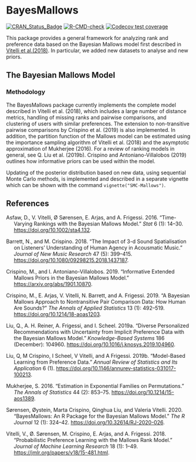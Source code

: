 
<!-- README.md is generated from README.Rmd. Please edit that file -->

# BayesMallows

[![CRAN\_Status\_Badge](http://www.r-pkg.org/badges/version/BayesMallows)](https://cran.r-project.org/package=BayesMallows)
[![R-CMD-check](https://github.com/ocbe-uio/BayesMallows/workflows/R-CMD-check/badge.svg)](https://github.com/ocbe-uio/BayesMallows/actions)
[![Codecov test
coverage](https://codecov.io/gh/ocbe-uio/BayesMallows/branch/master/graph/badge.svg)](https://app.codecov.io/gh/ocbe-uio/BayesMallows?branch=master)

This package provides a general framework for analyzing rank and
preference data based on the Bayesian Mallows model first described in
[Vitelli et al.(2018)](https://jmlr.org/papers/v18/15-481.html). In particular, we added new datasets to analyse and new priors.


## The Bayesian Mallows Model

### Methodology

The BayesMallows package currently implements the complete model
described in Vitelli et al. (2018), which includes a large number of
distance metrics, handling of missing ranks and pairwise comparisons,
and clustering of users with similar preferences. The extension to
non-transitive pairwise comparisons by Crispino et al. (2019) is also
implemented. In addition, the partition function of the Mallows model
can be estimated using the importance sampling algorithm of Vitelli et
al. (2018) and the asymptotic approximation of Mukherjee (2016). For a
review of ranking models in general, see Q. Liu et al. (2019b). Crispino
and Antoniano-Villalobos (2019) outlines how informative priors can be
used within the model.

Updating of the posterior distribution based on new data, using
sequential Monte Carlo methods, is implemented and described in a
separate vignette which can be shown with the command
`vignette("SMC-Mallows")`.

## References

<div id="refs" class="references csl-bib-body hanging-indent">

<div id="ref-asfaw2016" class="csl-entry">

Asfaw, D., V. Vitelli, Ø Sørensen, E. Arjas, and A. Frigessi. 2016.
“Time-Varying Rankings with the Bayesian Mallows Model.” *Stat* 6 (1):
14–30. <https://doi.org/10.1002/sta4.132>.

</div>

<div id="ref-barrett2018" class="csl-entry">

Barrett, N., and M. Crispino. 2018. “The Impact of 3-d Sound
Spatialisation on Listeners’ Understanding of Human Agency in Acousmatic
Music.” *Journal of New Music Research* 47 (5): 399–415.
<https://doi.org/10.1080/09298215.2018.1437187>.

</div>

<div id="ref-crispino2019informative" class="csl-entry">

Crispino, M., and I. Antoniano-Villalobos. 2019. “Informative Extended
Mallows Priors in the Bayesian Mallows Model.”
<https://arxiv.org/abs/1901.10870>.

</div>

<div id="ref-crispino2019" class="csl-entry">

Crispino, M., E. Arjas, V. Vitelli, N. Barrett, and A. Frigessi. 2019.
“A Bayesian Mallows Approach to Nontransitive Pair Comparison Data: How
Human Are Sounds?” *The Annals of Applied Statistics* 13 (1): 492–519.
<https://doi.org/10.1214/18-aoas1203>.

</div>

<div id="ref-liu2019b" class="csl-entry">

Liu, Q., A. H. Reiner, A. Frigessi, and I. Scheel. 2019a. “Diverse
Personalized Recommendations with Uncertainty from Implicit Preference
Data with the Bayesian Mallows Model.” *Knowledge-Based Systems* 186
(December): 104960. <https://doi.org/10.1016/j.knosys.2019.104960>.

</div>

<div id="ref-liu2019" class="csl-entry">

Liu, Q, M Crispino, I Scheel, V Vitelli, and A Frigessi. 2019b.
“Model-Based Learning from Preference Data.” *Annual Review of
Statistics and Its Application* 6 (1).
<https://doi.org/10.1146/annurev-statistics-031017-100213>.

</div>

<div id="ref-mukherjee2016" class="csl-entry">

Mukherjee, S. 2016. “Estimation in Exponential Families on
Permutations.” *The Annals of Statistics* 44 (2): 853–75.
<https://doi.org/10.1214/15-aos1389>.

</div>

<div id="ref-sorensen2020" class="csl-entry">

Sørensen, Øystein, Marta Crispino, Qinghua Liu, and Valeria Vitelli.
2020. “BayesMallows: An R Package for the Bayesian Mallows Model.” *The
R Journal* 12 (1): 324–42. <https://doi.org/10.32614/RJ-2020-026>.

</div>

<div id="ref-vitelli2018" class="csl-entry">

Vitelli, V., Ø. Sørensen, M. Crispino, E. Arjas, and A. Frigessi. 2018.
“Probabilistic Preference Learning with the Mallows Rank Model.”
*Journal of Machine Learning Research* 18 (1): 1–49.
<https://jmlr.org/papers/v18/15-481.html>.

</div>

</div>

